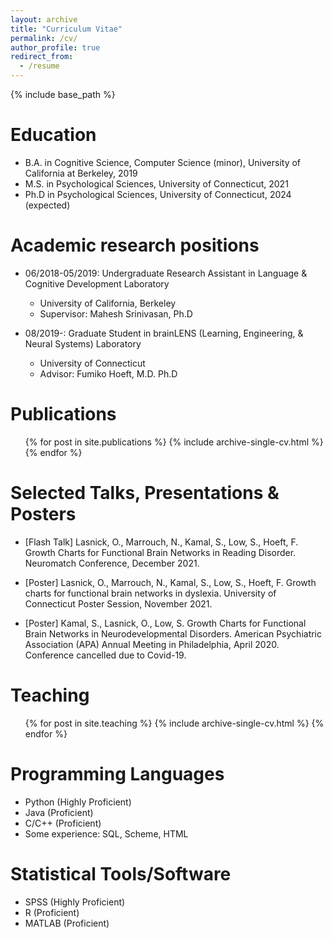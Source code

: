 ```yaml
---
layout: archive
title: "Curriculum Vitae"
permalink: /cv/
author_profile: true
redirect_from:
  - /resume
---
```


{% include base_path %}

Education
======
* B.A. in Cognitive Science, Computer Science (minor), University of California at Berkeley, 2019
* M.S. in  Psychological Sciences, University of Connecticut, 2021
* Ph.D in  Psychological Sciences, University of Connecticut, 2024 (expected)

Academic research positions
======
* 06/2018-05/2019: Undergraduate Research Assistant in Language & Cognitive Development Laboratory
  * University of California, Berkeley
  * Supervisor: Mahesh Srinivasan, Ph.D

* 08/2019-: Graduate Student in brainLENS (Learning, Engineering, & Neural Systems) Laboratory
  * University of Connecticut
  * Advisor: Fumiko Hoeft, M.D. Ph.D

Publications
======
  <ul>{% for post in site.publications %}
    {% include archive-single-cv.html %}
  {% endfor %}</ul>
  
Selected Talks, Presentations & Posters
======
* [Flash Talk] Lasnick, O., Marrouch, N., Kamal, S., Low, S., Hoeft, F. Growth Charts for Functional Brain Networks in Reading Disorder. Neuromatch Conference, December 2021.

* [Poster] Lasnick, O., Marrouch, N., Kamal, S., Low, S., Hoeft, F. Growth charts for functional brain networks in dyslexia. University of Connecticut Poster Session, November 2021.

* [Poster] Kamal, S., Lasnick, O., Low, S. Growth Charts for Functional Brain Networks in Neurodevelopmental Disorders. American Psychiatric Association (APA) Annual Meeting in Philadelphia, April 2020. Conference cancelled due to Covid-19.
  
Teaching
======
  <ul>{% for post in site.teaching %}
    {% include archive-single-cv.html %}
  {% endfor %}</ul>
  
Programming Languages
======
* Python (Highly Proficient)
* Java (Proficient)
* C/C++ (Proficient)
* Some experience: SQL, Scheme, HTML

Statistical Tools/Software
======
* SPSS (Highly Proficient)
* R (Proficient)
* MATLAB (Proficient)
